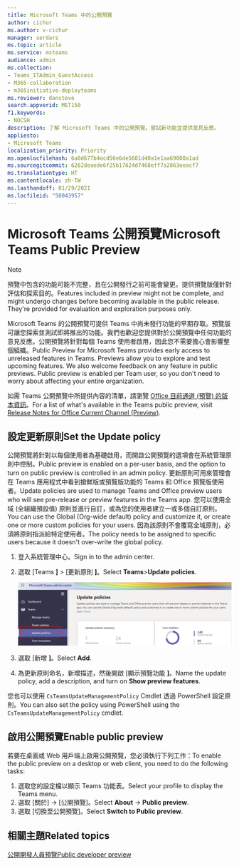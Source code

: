 ```yaml
---
title: Microsoft Teams 中的公開預覽
author: cichur
ms.author: v-cichur
manager: serdars
ms.topic: article
ms.service: msteams
audience: admin
ms.collection:
- Teams_ITAdmin_GuestAccess
- M365-collaboration
- m365initiative-deployteams
ms.reviewer: dansteve
search.appverid: MET150
f1.keywords:
- NOCSH
description: 了解 Microsoft Teams 中的公開預覽。嘗試新功能並提供意見反應。
appliesto:
- Microsoft Teams
localization_priority: Priority
ms.openlocfilehash: 6a8d677b4acd56e6de5681d40a1e1aa69008a1ad
ms.sourcegitcommit: 6262deaede6f25b17624d7468eff7a2863eeacf7
ms.translationtype: HT
ms.contentlocale: zh-TW
ms.lasthandoff: 01/29/2021
ms.locfileid: "50043957"
---
```

# <a name="microsoft-teams-public-preview"></a><span data-ttu-id="b047b-104">Microsoft Teams 公開預覽</span><span class="sxs-lookup"><span data-stu-id="b047b-104">Microsoft Teams Public Preview</span></span>

> [!NOTE]
> <span data-ttu-id="b047b-p102">預覽中包含的功能可能不完整，且在公開發行之前可能會變更。提供預覽版僅針對評估和探索目的。</span><span class="sxs-lookup"><span data-stu-id="b047b-p102">Features included in preview might not be complete, and might undergo changes before becoming available in the public release. They're provided for evaluation and exploration purposes only.</span></span>

<span data-ttu-id="b047b-p103">Microsoft Teams 的公開預覽可提供 Teams 中尚未發行功能的早期存取。預覽版可讓您探索並測試即將推出的功能。我們也歡迎您提供對於公開預覽中任何功能的意見反應。公開預覽將針對每個 Teams 使用者啟用，因此您不需要擔心會影響整個組織。</span><span class="sxs-lookup"><span data-stu-id="b047b-p103">Public Preview for Microsoft Teams provides early access to unreleased features in Teams. Previews allow you to explore and test upcoming features. We also welcome feedback on any feature in public previews. Public preview is enabled per Team user, so you don't need to worry about affecting your entire organization.</span></span>

<span data-ttu-id="b047b-111">如需 Teams 公開預覽中所提供內容的清單，請瀏覽 [Office 目前通道 (預覽) 的版本資訊](https://docs.microsoft.com/officeupdates/current-channel-preview)。</span><span class="sxs-lookup"><span data-stu-id="b047b-111">For a list of what's available in the Teams public preview, visit [Release Notes for Office Current Channel (Preview)](https://docs.microsoft.com/officeupdates/current-channel-preview).</span></span>

## <a name="set-the-update-policy"></a><span data-ttu-id="b047b-112">設定更新原則</span><span class="sxs-lookup"><span data-stu-id="b047b-112">Set the Update policy</span></span>

<span data-ttu-id="b047b-113">公開預覽將針對以每個使用者為基礎啟用，而開啟公開預覽的選項會在系統管理原則中控制。</span><span class="sxs-lookup"><span data-stu-id="b047b-113">Public preview is enabled on a per-user basis, and the option to turn on public preview is controlled in an admin policy.</span></span> <span data-ttu-id="b047b-114">更新原則可用來管理會在 Teams 應用程式中看到搶鮮版或預覽版功能的 Teams 和 Office 預覽版使用者。</span><span class="sxs-lookup"><span data-stu-id="b047b-114">Update policies are used to manage Teams and Office preview users who will see pre-release or preview features in the Teams app.</span></span> <span data-ttu-id="b047b-115">您可以使用全域 (全組織預設值) 原則並進行自訂，或為您的使用者建立一或多個自訂原則。</span><span class="sxs-lookup"><span data-stu-id="b047b-115">You can use the Global (Org-wide default) policy and customize it, or create one or more custom policies for your users.</span></span> <span data-ttu-id="b047b-116">因為該原則不會覆寫全域原則，必須將原則指派給特定使用者。</span><span class="sxs-lookup"><span data-stu-id="b047b-116">The policy needs to be assigned to specific users because it doesn't over-write the global policy.</span></span>

1. <span data-ttu-id="b047b-117">登入系統管理中心。</span><span class="sxs-lookup"><span data-stu-id="b047b-117">Sign in to the admin center.</span></span>
2. <span data-ttu-id="b047b-118">選取 [Teams **]** > [更新原則 **]**。</span><span class="sxs-lookup"><span data-stu-id="b047b-118">Select **Teams**>**Update policies**.</span></span>

   ![選取 [更新原則] 選項](media/updatePolicies.png)

3. <span data-ttu-id="b047b-120">選取 [新增 **]**。</span><span class="sxs-lookup"><span data-stu-id="b047b-120">Select **Add**.</span></span>
4. <span data-ttu-id="b047b-121">為更新原則命名，新增描述，然後開啟 [顯示預覽功能 **]**。</span><span class="sxs-lookup"><span data-stu-id="b047b-121">Name the update policy, add a description, and turn on **Show preview features**.</span></span>

<span data-ttu-id="b047b-122">您也可以使用 `CsTeamsUpdateManagementPolicy` Cmdlet 透過 PowerShell 設定原則。</span><span class="sxs-lookup"><span data-stu-id="b047b-122">You can also set the policy using PowerShell using the `CsTeamsUpdateManagementPolicy` cmdlet.</span></span>

## <a name="enable-public-preview"></a><span data-ttu-id="b047b-123">啟用公開預覽</span><span class="sxs-lookup"><span data-stu-id="b047b-123">Enable public preview</span></span>

<span data-ttu-id="b047b-124">若要在桌面或 Web 用戶端上啟用公開預覽，您必須執行下列工作：</span><span class="sxs-lookup"><span data-stu-id="b047b-124">To enable the public preview on a desktop or web client, you need to do the following tasks:</span></span>

1. <span data-ttu-id="b047b-125">選取您的設定檔以顯示 Teams 功能表。</span><span class="sxs-lookup"><span data-stu-id="b047b-125">Select your profile to display the Teams menu.</span></span>
2. <span data-ttu-id="b047b-126">選取 [關於] → [公開預覽]。</span><span class="sxs-lookup"><span data-stu-id="b047b-126">Select **About** → **Public preview**.</span></span>
3. <span data-ttu-id="b047b-127">選取 [切換至公開預覽]。</span><span class="sxs-lookup"><span data-stu-id="b047b-127">Select **Switch to Public preview**.</span></span>

## <a name="related-topics"></a><span data-ttu-id="b047b-128">相關主題</span><span class="sxs-lookup"><span data-stu-id="b047b-128">Related topics</span></span>

[<span data-ttu-id="b047b-129">公開開發人員預覽</span><span class="sxs-lookup"><span data-stu-id="b047b-129">Public developer preview</span></span>](https://docs.microsoft.com/microsoftteams/platform/resources/dev-preview/developer-preview-intro)

